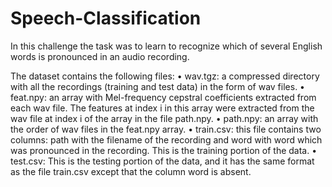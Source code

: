 # Speech-Classification
In this challenge the task was to learn to recognize which of several English words is pronounced in an audio recording.

The dataset contains the following files:
• wav.tgz: a compressed directory with all the recordings (training and test
data) in the form of wav files.
• feat.npy: an array with Mel-frequency cepstral coefficients extracted from
each wav file. The features at index i in this array were extracted from
the wav file at index i of the array in the file path.npy.
• path.npy: an array with the order of wav files in the feat.npy array.
• train.csv: this file contains two columns: path with the filename of the
recording and word with word which was pronounced in the recording.
This is the training portion of the data.
• test.csv: This is the testing portion of the data, and it has the same
format as the file train.csv except that the column word is absent.

